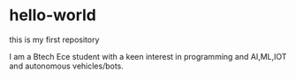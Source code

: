 # hello-world
this is my first repository

I am a Btech Ece student with a keen interest in programming and AI,ML,IOT and autonomous vehicles/bots.

